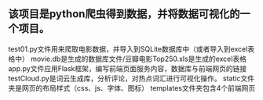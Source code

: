 ## 该项目是python爬虫得到数据，并将数据可视化的一个项目。
test01.py文件用来爬取电影数据，并导入到SQLite数据库中（或者导入到excel表格中）
movie.db是生成的数据库文件/豆瓣电影Top250.xls是生成的excel表格
app.py文件应用Flask框架，编写前端页面服务内容，数据库与前端网页的链接
testCloud.py是词云生成库，分析评论，对热点词汇进行可视化操作。
static文件夹是网页的布局样式（css、js、字体、图标）
templates文件夹包含4个前端网页
